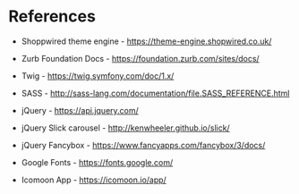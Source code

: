 # References

* Shoppwired theme engine - https://theme-engine.shopwired.co.uk/

* Zurb Foundation Docs - https://foundation.zurb.com/sites/docs/
* Twig - https://twig.symfony.com/doc/1.x/
* SASS - http://sass-lang.com/documentation/file.SASS_REFERENCE.html

* jQuery - https://api.jquery.com/
* jQuery Slick carousel - http://kenwheeler.github.io/slick/
* jQuery Fancybox - https://www.fancyapps.com/fancybox/3/docs/

* Google Fonts - https://fonts.google.com/
* Icomoon App - https://icomoon.io/app/
